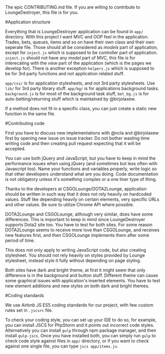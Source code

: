 The epic CONTRIBUTING.md file. If you are willing to contribute to LoungeDestroyer, this file is for you.

#Application structure

Everything that is LoungeDestroyer application can be found in `app/` directory.
With this project I want MVC and OOP feel in the application. Trades, bets, queues, items and so on have their own class and their own seperate file. Those should all be considered as *models* part of application, except for `inject.js` which is supposed to be controller part of application. `inject.js` should not have any *model* part of MVC, this file is for interecating with the *view* part of the application (which is the pages we develop for). There is another exception `helpers.js` which is supposed to be for 3rd party functions and not application related stuff.

`app/css/` is for application stylesheets, and not 3rd party stylesheets.
Use `lib/` for 3rd party library stuff.
`app/bg/` is for applications background tasks. `background.js` is for most of the background task stuff, `bet_bg.js` is for auto-betting/returning stuff which is maintained by @birjolaxew.

If a method does not fit in a specific class, you can just create a static new function in the same file.

#Contributing code

First you have to discuss new implementations with @ncla and @birjolaxew first by opening new issue on issue tracker. Do not bother wasting time writing code and then creating pull request expecting that it will be accepted.

You can use both jQuery and JavaScript, but you have to keep in mind the performance issues when using jQuery (and sometimes but less often with Javascript too). Name your functions and variables properly, write logic so that other developers understand what are you doing. Code documentation is not obligatory unless it's something complex or a one liner type of thing.

Thanks to the developers at CSGOLounge/DOTA2Lounge, application should be written in such way that it does not rely heavily on hardcoded values. Stuff like depending heavily on certain elements, very specific URLs and other values. Be sure to utilize Chrome API where possible.

DOTA2Lounge and CSGOLounge, although very similar, does have some differences. This is important to keep in mind since LoungeDestroyer supports Dota2 site too. You have to test for both sites. For some reason DOTA2Lounge seems to receive more love than CSGOLounge, and receives new features first, and then CSGOLounge implements them after some period of time.

This does not only apply to writing JavaScript code, but also creating stylesheet. You should not rely heavily on styles provided by Lounge stylesheet, instead style it fully without depending on page styling.

Both sites have dark and bright theme, at first it might seem that only difference is in the background and button stuff. Different theme can cause some graphical issues with application's inserted elements. You have to test new element additions and new styles on both dark and bright themes.

#Coding standards

We use Airbnb JS ES5 coding standards for our project, with few custom rules set in `.jscsrc` file.

To check your coding style, you can set up your IDE to do so, for example, you can install JSCS for PhpStorm and it points out incorrect code styles. Alternatively you can install `gulp` through npm package manager, and then install `gulp-jscs`. Once you have installed both, you can simply run `gulp` to check code style against files in `app/` directory, or if you want to check against one single file, you can type `jscs app/items.js`.